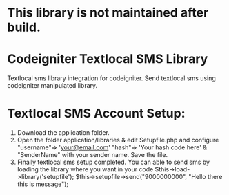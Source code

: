 # This library is not maintained after build.

# Codeigniter Textlocal SMS Library
Textlocal sms library integration for codeigniter. Send textlocal sms using codeigniter manipulated library.

# Textlocal SMS Account Setup:
1. Download the application folder.
2. Open the folder application/libraries & edit Setupfile.php and configure 
  "username"=> 'your@email.com'
  "hash"=> 'Your hash code here' & 
  "SenderName" with your sender name. 
  Save the file.
3. Finally textlocal sms setup completed. You can able to send sms by loading the library where you want in your code
  $this->load->library('setupfile');
  $this->setupfile->send("9000000000", "Hello there this is message");

